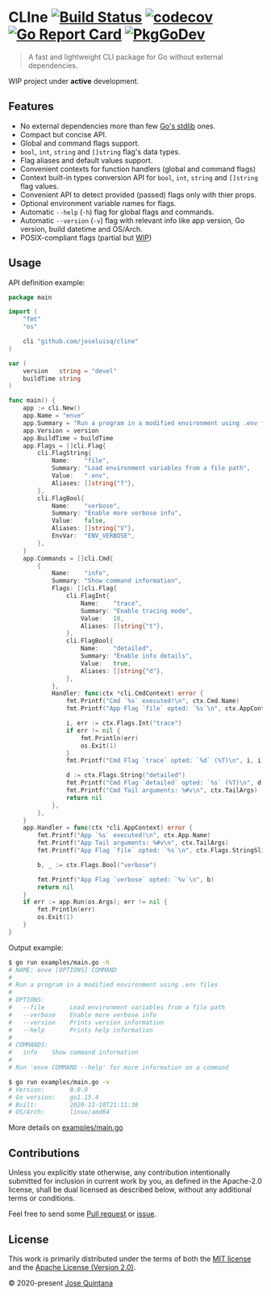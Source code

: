 # CLIne [![Build Status](https://travis-ci.com/joseluisq/cline.svg?branch=master)](https://travis-ci.com/joseluisq/cline) [![codecov](https://codecov.io/gh/joseluisq/cline/branch/master/graph/badge.svg)](https://codecov.io/gh/joseluisq/cline) [![Go Report Card](https://goreportcard.com/badge/github.com/joseluisq/cline)](https://goreportcard.com/report/github.com/joseluisq/cline) [![PkgGoDev](https://pkg.go.dev/badge/github.com/joseluisq/cline)](https://pkg.go.dev/github.com/joseluisq/cline)

> A fast and lightweight CLI package for Go without external dependencies.

WIP project under **active** development.

## Features

- No external dependencies more than few [Go's stdlib](https://golang.org/pkg/#stdlib) ones.
- Compact but concise API.
- Global and command flags support.
- `bool`, `int`, `string` and `[]string` flag's data types.
- Flag aliases and default values support.
- Convenient contexts for function handlers (global and command flags)
- Context built-in types conversion API for `bool`, `int`, `string` and `[]string` flag values.
- Convenient API to detect provided (passed) flags only with thier props.
- Optional environment variable names for flags.
- Automatic `--help` (`-h`) flag for global flags and commands.
- Automatic `--version` (`-v`) flag with relevant info like app version, Go version, build datetime and OS/Arch.
- POSIX-compliant flags (partial but [WIP](https://github.com/joseluisq/cline/issues/3))

## Usage

API definition example:

```go
package main

import (
	"fmt"
	"os"

	cli "github.com/joseluisq/cline"
)

var (
	version   string = "devel"
	buildTime string
)

func main() {
	app := cli.New()
	app.Name = "enve"
	app.Summary = "Run a program in a modified environment using .env files"
	app.Version = version
	app.BuildTime = buildTime
	app.Flags = []cli.Flag{
		cli.FlagString{
			Name:    "file",
			Summary: "Load environment variables from a file path",
			Value:   ".env",
			Aliases: []string{"f"},
		},
		cli.FlagBool{
			Name:    "verbose",
			Summary: "Enable more verbose info",
			Value:   false,
			Aliases: []string{"V"},
			EnvVar:  "ENV_VERBOSE",
		},
	}
	app.Commands = []cli.Cmd{
		{
			Name:    "info",
			Summary: "Show command information",
			Flags: []cli.Flag{
				cli.FlagInt{
					Name:    "trace",
					Summary: "Enable tracing mode",
					Value:   10,
					Aliases: []string{"t"},
				},
				cli.FlagBool{
					Name:    "detailed",
					Summary: "Enable info details",
					Value:   true,
					Aliases: []string{"d"},
				},
			},
			Handler: func(ctx *cli.CmdContext) error {
				fmt.Printf("Cmd `%s` executed!\n", ctx.Cmd.Name)
				fmt.Printf("App Flag `file` opted: `%s`\n", ctx.AppContext.Flags.StringSlice("file"))

				i, err := ctx.Flags.Int("trace")
				if err != nil {
					fmt.Println(err)
					os.Exit(1)
				}
				fmt.Printf("Cmd Flag `trace` opted: `%d` (%T)\n", i, i)

				d := ctx.Flags.String("detailed")
				fmt.Printf("Cmd Flag `detailed` opted: `%s` (%T)\n", d, d)
				fmt.Printf("Cmd Tail arguments: %#v\n", ctx.TailArgs)
				return nil
			},
		},
	}
	app.Handler = func(ctx *cli.AppContext) error {
		fmt.Printf("App `%s` executed!\n", ctx.App.Name)
		fmt.Printf("App Tail arguments: %#v\n", ctx.TailArgs)
		fmt.Printf("App Flag `file` opted: `%s`\n", ctx.Flags.StringSlice("file"))

		b, _ := ctx.Flags.Bool("verbose")

		fmt.Printf("App Flag `verbose` opted: `%v`\n", b)
		return nil
	}
	if err := app.Run(os.Args); err != nil {
		fmt.Println(err)
		os.Exit(1)
	}
}
```

Output example:

```sh
$ go run examples/main.go -h
# NAME: enve [OPTIONS] COMMAND
#
# Run a program in a modified environment using .env files
#
# OPTIONS:
#   --file       Load environment variables from a file path
#   --verbose    Enable more verbose info
#   --version    Prints version information
#   --help       Prints help information
#
# COMMANDS:
#   info    Show command information
#
# Run 'enve COMMAND --help' for more information on a command

$ go run examples/main.go -v
# Version:       0.0.0
# Go version:    go1.15.4
# Built:         2020-11-10T21:11:36
# OS/Arch:       linux/amd64
```

More details on [examples/main.go](./examples/main.go)

## Contributions

Unless you explicitly state otherwise, any contribution intentionally submitted for inclusion in current work by you, as defined in the Apache-2.0 license, shall be dual licensed as described below, without any additional terms or conditions.

Feel free to send some [Pull request](https://github.com/joseluisq/cline/pulls) or [issue](https://github.com/joseluisq/cline/issues).

## License

This work is primarily distributed under the terms of both the [MIT license](LICENSE-MIT) and the [Apache License (Version 2.0)](LICENSE-APACHE).

© 2020-present [Jose Quintana](https://git.io/joseluisq)
